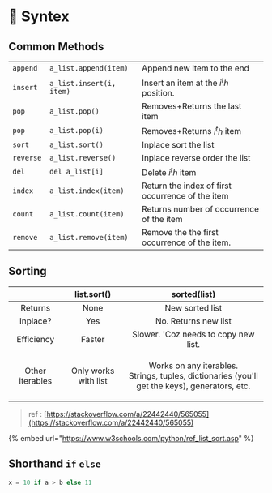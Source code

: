 # 🧬 Syntex

## Common Methods

|           |                          |                                                  |
| --------- | ------------------------ | ------------------------------------------------ |
| `append`  | `a_list.append(item)`    | Append new item to the end                       |
| `insert`  | `a_list.insert(i, item)` | Insert an item at the $i^th$ position.           |
| `pop`     | `a_list.pop()`           | Removes+Returns the last item                    |
| `pop`     | `a_list.pop(i)`          | Removes+Returns $i^th$ item                      |
| `sort`    | `a_list.sort()`          | Inplace sort the list                            |
| `reverse` | `a_list.reverse()`       | Inplace reverse order the list                   |
| `del`     | `del a_list[i]`          | Delete $i^th$ item                               |
| `index`   | `a_list.index(item)`     | Return the index of first occurrence of the item |
| `count`   | `a_list.count(item)`     | Returns number of occurrence of the item         |
| `remove`  | `a_list.remove(item)`    | Remove the the first occurrence of the item.     |

## Sorting

|                 |      list.sort()     |                                               sorted(list)                                              |
| :-------------: | :------------------: | :-----------------------------------------------------------------------------------------------------: |
|     Returns     |         None         |                                             New sorted list                                             |
|     Inplace?    |          Yes         |                                           No. Returns new list                                          |
|    Efficiency   |        Faster        |                                   Slower. 'Coz needs to copy new list.                                  |
| Other iterables | Only works with list | <p>Works on any iterables.<br>Strings, tuples, dictionaries (you'll get the keys), generators, etc.</p> |

> ref : [https://stackoverflow.com/a/22442440/565055](https://stackoverflow.com/a/22442440/565055)

{% embed url="https://www.w3schools.com/python/ref_list_sort.asp" %}

## Shorthand `if` `else`

```python
x = 10 if a > b else 11
```
